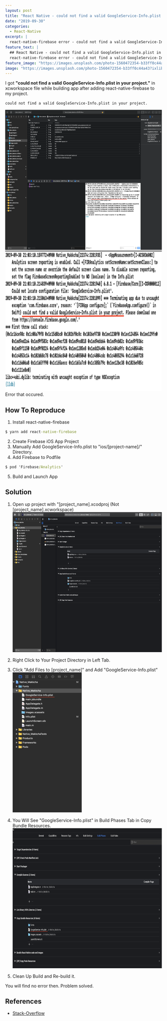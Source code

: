 ```yaml
---
layout: post
title: "React Native - could not find a valid GoogleService-Info.plist in your project"
date: "2019-09-30"
categories:
  - React-Native
excerpt: |
  react-native-firebase error - could not find a valid GoogleService-Info.plist in your project
feature_text: |
  ## React Native - could not find a valid GoogleService-Info.plist in your project
  react-native-firebase error - could not find a valid GoogleService-Info.plist in your project
feature_image: "https://images.unsplash.com/photo-1560472354-b33ff0c44a43?ixlib=rb-1.2.1&ixid=eyJhcHBfaWQiOjEyMDd9&auto=format&fit=crop&w=2620&q=80"
image: "https://images.unsplash.com/photo-1560472354-b33ff0c44a43?ixlib=rb-1.2.1&ixid=eyJhcHBfaWQiOjEyMDd9&auto=format&fit=crop&w=2620&q=80"
---
```


I got **"could not find a valid GoogleService-Info.plist in your project."** in xcworkspace file while building app after adding react-native-firebase to my project.

```
could not find a valid GoogleService-Info.plist in your project.
```

<img src="https://github.com/ChaeWonKong/image-resource/blob/master/googleService1.png?raw=true" height="450px" />

<img src="https://github.com/ChaeWonKong/image-resource/blob/master/googleService3.png?raw=true" height="450px" />
Error that occured.

## How To Reproduce

1. Install react-native-firebase

```cmd
$ yarn add react-native-firebase
```

2. Create Firebase iOS App Project
3. Manually Add GoogleService-Info.plist to "ios/[project-name]/" Directory.
4. Add Firebase to Podfile

```cmd
$ pod 'Firebase/Analytics'
```

5. Build and Launch App

## Solution

1. Open up project with "[project_name].xcodproj (Not [project_name].xcworkspace)
   <img src="https://github.com/ChaeWonKong/image-resource/blob/master/googleService2.png?raw=true" height="450px" />

2. Right Click to Your Project Directory in Left Tab.
3. Click "Add Files to [project_name]" and Add "GoogleService-Info.plist"
   <img src="https://github.com/ChaeWonKong/image-resource/blob/master/googleService5.png?raw=true" height="450px" />

4. You Will See "GoogleService-Info.plist" in Build Phases Tab in Copy Bundle Resources.
   <img src="https://github.com/ChaeWonKong/image-resource/blob/master/googleService4.png?raw=true" height="450px" />

5. Clean Up Build and Re-build it.

You will find no error then. Problem solved.

## References

- [Stack-Overflow](https://stackoverflow.com/questions/45317777/could-not-find-a-valid-googleservice-info-plist-in-your-project)
